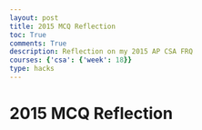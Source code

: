 ```yaml
---
layout: post
title: 2015 MCQ Reflection
toc: True
comments: True
description: Reflection on my 2015 AP CSA FRQ
courses: {'csa': {'week': 18}}
type: hacks
---
```


# 2015 MCQ Reflection


